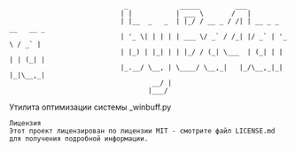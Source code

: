                                  _             _____         ___                    
                                | |           | ___ \       /   |                   
                                | |__  _   _  | |_/ / __ _ / /| | __ _ _ __   __ _  
                                | '_ \| | | | | ___ \/ _` / /_| |/ _` | '_ \ / _` | 
                                | |_) | |_| | | |_/ / (_| \___  | (_| | | | | (_| | 
                                |_.__/ \__, | \____/ \__,_|   |_/\__,_|_| |_|\__,_| 
                                        __/ |                                       
                                       |___/                                
Утилита оптимизации системы _winbuff.py


    Лицензия
    Этот проект лицензирован по лицензии MIT - смотрите файл LICENSE.md для получения подробной информации.
